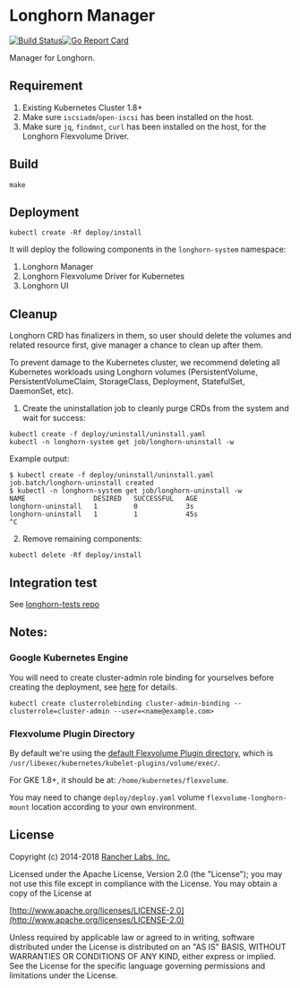 Longhorn Manager
========
[![Build Status](https://drone-pr.rancher.io/api/badges/rancher/longhorn-manager/status.svg)](https://drone-pr.rancher.io/rancher/longhorn-manager)[![Go Report Card](https://goreportcard.com/badge/github.com/rancher/longhorn-manager)](https://goreportcard.com/report/github.com/rancher/longhorn-manager)

Manager for Longhorn.

## Requirement

1. Existing Kubernetes Cluster 1.8+
2. Make sure `iscsiadm`/`open-iscsi` has been installed on the host.
3. Make sure `jq`, `findmnt`, `curl` has been installed on the host, for the Longhorn Flexvolume Driver.

## Build

`make`

## Deployment

`kubectl create -Rf deploy/install`

It will deploy the following components in the `longhorn-system` namespace:
1. Longhorn Manager
2. Longhorn Flexvolume Driver for Kubernetes
3. Longhorn UI

## Cleanup

Longhorn CRD has finalizers in them, so user should delete the volumes and related resource first, give manager a chance to clean up after them.

To prevent damage to the Kubernetes cluster, we recommend deleting all Kubernetes workloads using Longhorn volumes (PersistentVolume, PersistentVolumeClaim, StorageClass, Deployment, StatefulSet, DaemonSet, etc).

1. Create the uninstallation job to cleanly purge CRDs from the system and wait for success:
  ```
  kubectl create -f deploy/uninstall/uninstall.yaml
  kubectl -n longhorn-system get job/longhorn-uninstall -w
  ```

Example output:
```
$ kubectl create -f deploy/uninstall/uninstall.yaml
job.batch/longhorn-uninstall created
$ kubectl -n longhorn-system get job/longhorn-uninstall -w
NAME                 DESIRED   SUCCESSFUL   AGE
longhorn-uninstall   1         0            3s
longhorn-uninstall   1         1            45s
^C
```

2. Remove remaining components:
  ```
  kubectl delete -Rf deploy/install
  ```

## Integration test

See [longhorn-tests repo](https://github.com/rancher/longhorn-tests/tree/master/manager/integration)

## Notes:

### Google Kubernetes Engine
You will need to create cluster-admin role binding for yourselves before creating the deployment, see
[here](https://cloud.google.com/kubernetes-engine/docs/how-to/role-based-access-control) for details.
```
kubectl create clusterrolebinding cluster-admin-binding --clusterrole=cluster-admin --user=<name@example.com>
```

### Flexvolume Plugin Directory
By default we're using the [default Flexvolume Plugin directory](https://github.com/kubernetes/community/blob/master/contributors/devel/flexvolume.md#prerequisites), which is `/usr/libexec/kubernetes/kubelet-plugins/volume/exec/`.

For GKE 1.8+, it should be at: `/home/kubernetes/flexvolume`.

You may need to change `deploy/deploy.yaml` volume `flexvolume-longhorn-mount` location according to your own environment.

## License
Copyright (c) 2014-2018 [Rancher Labs, Inc.](http://rancher.com)

Licensed under the Apache License, Version 2.0 (the "License");
you may not use this file except in compliance with the License.
You may obtain a copy of the License at

[http://www.apache.org/licenses/LICENSE-2.0](http://www.apache.org/licenses/LICENSE-2.0)

Unless required by applicable law or agreed to in writing, software
distributed under the License is distributed on an "AS IS" BASIS,
WITHOUT WARRANTIES OR CONDITIONS OF ANY KIND, either express or implied.
See the License for the specific language governing permissions and
limitations under the License.
